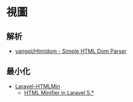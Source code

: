 # 視圖

## 解析
* [yangqi/Htmldom - Simple HTML Dom Parser](https://github.com/yangqi/Htmldom)

## 最小化
* [Laravel-HTMLMin](https://github.com/GrahamCampbell/Laravel-HTMLMin)
    * [HTML Minifier in Laravel 5.*](https://www.youtube.com/watch?v=Ss0NGonNVvc)
